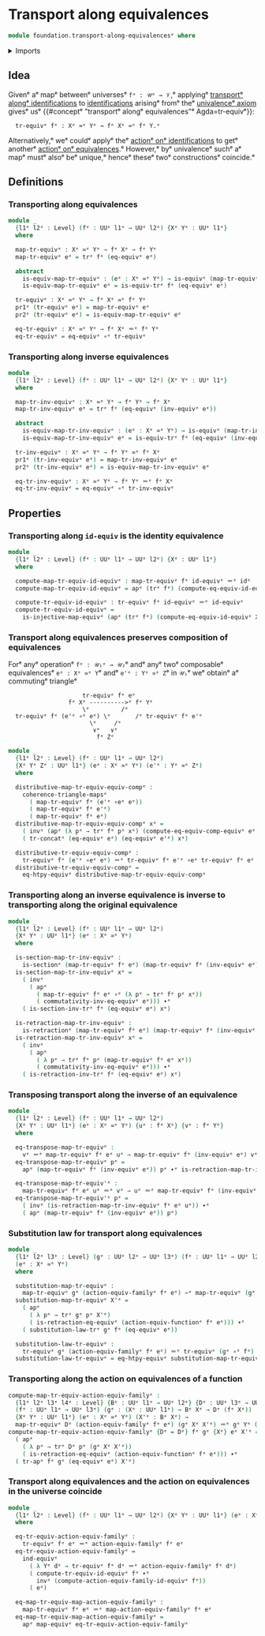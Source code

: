 # Transport along equivalences

```agda
module foundation.transport-along-equivalencesᵉ where
```

<details><summary>Imports</summary>

```agda
open import foundation.action-on-equivalences-functionsᵉ
open import foundation.action-on-equivalences-type-familiesᵉ
open import foundation.action-on-identifications-functionsᵉ
open import foundation.dependent-pair-typesᵉ
open import foundation.equivalence-extensionalityᵉ
open import foundation.equivalence-inductionᵉ
open import foundation.equivalencesᵉ
open import foundation.function-extensionalityᵉ
open import foundation.transport-along-identificationsᵉ
open import foundation.univalenceᵉ
open import foundation.universe-levelsᵉ

open import foundation-core.commuting-triangles-of-mapsᵉ
open import foundation-core.function-typesᵉ
open import foundation-core.homotopiesᵉ
open import foundation-core.identity-typesᵉ
open import foundation-core.injective-mapsᵉ
open import foundation-core.retractionsᵉ
open import foundation-core.sectionsᵉ
```

</details>

## Idea

Givenᵉ aᵉ mapᵉ betweenᵉ universesᵉ `fᵉ : 𝒰ᵉ → 𝒱`,ᵉ applyingᵉ
[transportᵉ alongᵉ identifications](foundation-core.transport-along-identifications.mdᵉ)
to [identifications](foundation-core.identity-types.mdᵉ) arisingᵉ fromᵉ theᵉ
[univalenceᵉ axiom](foundation.univalence.mdᵉ) givesᵉ usᵉ
{{#conceptᵉ "transportᵉ alongᵉ equivalences"ᵉ Agda=tr-equivᵉ}}:

```text
  tr-equivᵉ fᵉ : Xᵉ ≃ᵉ Yᵉ → fᵉ Xᵉ ≃ᵉ fᵉ Y.ᵉ
```

Alternatively,ᵉ weᵉ couldᵉ applyᵉ theᵉ
[actionᵉ onᵉ identifications](foundation.action-on-identifications-functions.mdᵉ)
to getᵉ anotherᵉ
[actionᵉ onᵉ equivalences](foundation.action-on-equivalences-functions.md).ᵉ
However,ᵉ byᵉ univalenceᵉ suchᵉ aᵉ mapᵉ mustᵉ alsoᵉ beᵉ unique,ᵉ henceᵉ theseᵉ twoᵉ
constructionsᵉ coincide.ᵉ

## Definitions

### Transporting along equivalences

```agda
module _
  {l1ᵉ l2ᵉ : Level} (fᵉ : UUᵉ l1ᵉ → UUᵉ l2ᵉ) {Xᵉ Yᵉ : UUᵉ l1ᵉ}
  where

  map-tr-equivᵉ : Xᵉ ≃ᵉ Yᵉ → fᵉ Xᵉ → fᵉ Yᵉ
  map-tr-equivᵉ eᵉ = trᵉ fᵉ (eq-equivᵉ eᵉ)

  abstract
    is-equiv-map-tr-equivᵉ : (eᵉ : Xᵉ ≃ᵉ Yᵉ) → is-equivᵉ (map-tr-equivᵉ eᵉ)
    is-equiv-map-tr-equivᵉ eᵉ = is-equiv-trᵉ fᵉ (eq-equivᵉ eᵉ)

  tr-equivᵉ : Xᵉ ≃ᵉ Yᵉ → fᵉ Xᵉ ≃ᵉ fᵉ Yᵉ
  pr1ᵉ (tr-equivᵉ eᵉ) = map-tr-equivᵉ eᵉ
  pr2ᵉ (tr-equivᵉ eᵉ) = is-equiv-map-tr-equivᵉ eᵉ

  eq-tr-equivᵉ : Xᵉ ≃ᵉ Yᵉ → fᵉ Xᵉ ＝ᵉ fᵉ Yᵉ
  eq-tr-equivᵉ = eq-equivᵉ ∘ᵉ tr-equivᵉ
```

### Transporting along inverse equivalences

```agda
module _
  {l1ᵉ l2ᵉ : Level} (fᵉ : UUᵉ l1ᵉ → UUᵉ l2ᵉ) {Xᵉ Yᵉ : UUᵉ l1ᵉ}
  where

  map-tr-inv-equivᵉ : Xᵉ ≃ᵉ Yᵉ → fᵉ Yᵉ → fᵉ Xᵉ
  map-tr-inv-equivᵉ eᵉ = trᵉ fᵉ (eq-equivᵉ (inv-equivᵉ eᵉ))

  abstract
    is-equiv-map-tr-inv-equivᵉ : (eᵉ : Xᵉ ≃ᵉ Yᵉ) → is-equivᵉ (map-tr-inv-equivᵉ eᵉ)
    is-equiv-map-tr-inv-equivᵉ eᵉ = is-equiv-trᵉ fᵉ (eq-equivᵉ (inv-equivᵉ eᵉ))

  tr-inv-equivᵉ : Xᵉ ≃ᵉ Yᵉ → fᵉ Yᵉ ≃ᵉ fᵉ Xᵉ
  pr1ᵉ (tr-inv-equivᵉ eᵉ) = map-tr-inv-equivᵉ eᵉ
  pr2ᵉ (tr-inv-equivᵉ eᵉ) = is-equiv-map-tr-inv-equivᵉ eᵉ

  eq-tr-inv-equivᵉ : Xᵉ ≃ᵉ Yᵉ → fᵉ Yᵉ ＝ᵉ fᵉ Xᵉ
  eq-tr-inv-equivᵉ = eq-equivᵉ ∘ᵉ tr-inv-equivᵉ
```

## Properties

### Transporting along `id-equiv` is the identity equivalence

```agda
module _
  {l1ᵉ l2ᵉ : Level} (fᵉ : UUᵉ l1ᵉ → UUᵉ l2ᵉ) {Xᵉ : UUᵉ l1ᵉ}
  where

  compute-map-tr-equiv-id-equivᵉ : map-tr-equivᵉ fᵉ id-equivᵉ ＝ᵉ idᵉ
  compute-map-tr-equiv-id-equivᵉ = apᵉ (trᵉ fᵉ) (compute-eq-equiv-id-equivᵉ Xᵉ)

  compute-tr-equiv-id-equivᵉ : tr-equivᵉ fᵉ id-equivᵉ ＝ᵉ id-equivᵉ
  compute-tr-equiv-id-equivᵉ =
    is-injective-map-equivᵉ (apᵉ (trᵉ fᵉ) (compute-eq-equiv-id-equivᵉ Xᵉ))
```

### Transport along equivalences preserves composition of equivalences

Forᵉ anyᵉ operationᵉ `fᵉ : 𝒰₁ᵉ → 𝒰₂`ᵉ andᵉ anyᵉ twoᵉ composableᵉ equivalencesᵉ `eᵉ : Xᵉ ≃ᵉ Y`ᵉ
andᵉ `e'ᵉ : Yᵉ ≃ᵉ Z`ᵉ in `𝒰₁`ᵉ weᵉ obtainᵉ aᵉ commutingᵉ triangleᵉ

```text
                     tr-equivᵉ fᵉ eᵉ
                 fᵉ Xᵉ ---------->ᵉ fᵉ Yᵉ
                     \ᵉ         /ᵉ
  tr-equivᵉ fᵉ (e'ᵉ ∘ᵉ eᵉ) \ᵉ       /ᵉ tr-equivᵉ fᵉ e'ᵉ
                       \ᵉ     /ᵉ
                        ∨ᵉ   ∨ᵉ
                         fᵉ Zᵉ
```

```agda
module _
  {l1ᵉ l2ᵉ : Level} (fᵉ : UUᵉ l1ᵉ → UUᵉ l2ᵉ)
  {Xᵉ Yᵉ Zᵉ : UUᵉ l1ᵉ} (eᵉ : Xᵉ ≃ᵉ Yᵉ) (e'ᵉ : Yᵉ ≃ᵉ Zᵉ)
  where

  distributive-map-tr-equiv-equiv-compᵉ :
    coherence-triangle-mapsᵉ
      ( map-tr-equivᵉ fᵉ (e'ᵉ ∘eᵉ eᵉ))
      ( map-tr-equivᵉ fᵉ e'ᵉ)
      ( map-tr-equivᵉ fᵉ eᵉ)
  distributive-map-tr-equiv-equiv-compᵉ xᵉ =
    ( invᵉ (apᵉ (λ pᵉ → trᵉ fᵉ pᵉ xᵉ) (compute-eq-equiv-comp-equivᵉ eᵉ e'ᵉ))) ∙ᵉ
    ( tr-concatᵉ (eq-equivᵉ eᵉ) (eq-equivᵉ e'ᵉ) xᵉ)

  distributive-tr-equiv-equiv-compᵉ :
    tr-equivᵉ fᵉ (e'ᵉ ∘eᵉ eᵉ) ＝ᵉ tr-equivᵉ fᵉ e'ᵉ ∘eᵉ tr-equivᵉ fᵉ eᵉ
  distributive-tr-equiv-equiv-compᵉ =
    eq-htpy-equivᵉ distributive-map-tr-equiv-equiv-compᵉ
```

### Transporting along an inverse equivalence is inverse to transporting along the original equivalence

```agda
module _
  {l1ᵉ l2ᵉ : Level} (fᵉ : UUᵉ l1ᵉ → UUᵉ l2ᵉ)
  {Xᵉ Yᵉ : UUᵉ l1ᵉ} (eᵉ : Xᵉ ≃ᵉ Yᵉ)
  where

  is-section-map-tr-inv-equivᵉ :
    is-sectionᵉ (map-tr-equivᵉ fᵉ eᵉ) (map-tr-equivᵉ fᵉ (inv-equivᵉ eᵉ))
  is-section-map-tr-inv-equivᵉ xᵉ =
    ( invᵉ
      ( apᵉ
        ( map-tr-equivᵉ fᵉ eᵉ ∘ᵉ (λ pᵉ → trᵉ fᵉ pᵉ xᵉ))
        ( commutativity-inv-eq-equivᵉ eᵉ))) ∙ᵉ
    ( is-section-inv-trᵉ fᵉ (eq-equivᵉ eᵉ) xᵉ)

  is-retraction-map-tr-inv-equivᵉ :
    is-retractionᵉ (map-tr-equivᵉ fᵉ eᵉ) (map-tr-equivᵉ fᵉ (inv-equivᵉ eᵉ))
  is-retraction-map-tr-inv-equivᵉ xᵉ =
    ( invᵉ
      ( apᵉ
        ( λ pᵉ → trᵉ fᵉ pᵉ (map-tr-equivᵉ fᵉ eᵉ xᵉ))
        ( commutativity-inv-eq-equivᵉ eᵉ))) ∙ᵉ
    ( is-retraction-inv-trᵉ fᵉ (eq-equivᵉ eᵉ) xᵉ)
```

### Transposing transport along the inverse of an equivalence

```agda
module _
  {l1ᵉ l2ᵉ : Level} (fᵉ : UUᵉ l1ᵉ → UUᵉ l2ᵉ)
  {Xᵉ Yᵉ : UUᵉ l1ᵉ} (eᵉ : Xᵉ ≃ᵉ Yᵉ) {uᵉ : fᵉ Xᵉ} {vᵉ : fᵉ Yᵉ}
  where

  eq-transpose-map-tr-equivᵉ :
    vᵉ ＝ᵉ map-tr-equivᵉ fᵉ eᵉ uᵉ → map-tr-equivᵉ fᵉ (inv-equivᵉ eᵉ) vᵉ ＝ᵉ uᵉ
  eq-transpose-map-tr-equivᵉ pᵉ =
    apᵉ (map-tr-equivᵉ fᵉ (inv-equivᵉ eᵉ)) pᵉ ∙ᵉ is-retraction-map-tr-inv-equivᵉ fᵉ eᵉ uᵉ

  eq-transpose-map-tr-equiv'ᵉ :
    map-tr-equivᵉ fᵉ eᵉ uᵉ ＝ᵉ vᵉ → uᵉ ＝ᵉ map-tr-equivᵉ fᵉ (inv-equivᵉ eᵉ) vᵉ
  eq-transpose-map-tr-equiv'ᵉ pᵉ =
    ( invᵉ (is-retraction-map-tr-inv-equivᵉ fᵉ eᵉ uᵉ)) ∙ᵉ
    ( apᵉ (map-tr-equivᵉ fᵉ (inv-equivᵉ eᵉ)) pᵉ)
```

### Substitution law for transport along equivalences

```agda
module _
  {l1ᵉ l2ᵉ l3ᵉ : Level} (gᵉ : UUᵉ l2ᵉ → UUᵉ l3ᵉ) (fᵉ : UUᵉ l1ᵉ → UUᵉ l2ᵉ) {Xᵉ Yᵉ : UUᵉ l1ᵉ}
  (eᵉ : Xᵉ ≃ᵉ Yᵉ)
  where

  substitution-map-tr-equivᵉ :
    map-tr-equivᵉ gᵉ (action-equiv-familyᵉ fᵉ eᵉ) ~ᵉ map-tr-equivᵉ (gᵉ ∘ᵉ fᵉ) eᵉ
  substitution-map-tr-equivᵉ X'ᵉ =
    ( apᵉ
      ( λ pᵉ → trᵉ gᵉ pᵉ X'ᵉ)
      ( is-retraction-eq-equivᵉ (action-equiv-functionᵉ fᵉ eᵉ))) ∙ᵉ
    ( substitution-law-trᵉ gᵉ fᵉ (eq-equivᵉ eᵉ))

  substitution-law-tr-equivᵉ :
    tr-equivᵉ gᵉ (action-equiv-familyᵉ fᵉ eᵉ) ＝ᵉ tr-equivᵉ (gᵉ ∘ᵉ fᵉ) eᵉ
  substitution-law-tr-equivᵉ = eq-htpy-equivᵉ substitution-map-tr-equivᵉ
```

### Transporting along the action on equivalences of a function

```agda
compute-map-tr-equiv-action-equiv-familyᵉ :
  {l1ᵉ l2ᵉ l3ᵉ l4ᵉ : Level} {Bᵉ : UUᵉ l1ᵉ → UUᵉ l2ᵉ} {Dᵉ : UUᵉ l3ᵉ → UUᵉ l4ᵉ}
  (fᵉ : UUᵉ l1ᵉ → UUᵉ l3ᵉ) (gᵉ : (Xᵉ : UUᵉ l1ᵉ) → Bᵉ Xᵉ → Dᵉ (fᵉ Xᵉ))
  {Xᵉ Yᵉ : UUᵉ l1ᵉ} (eᵉ : Xᵉ ≃ᵉ Yᵉ) (X'ᵉ : Bᵉ Xᵉ) →
  map-tr-equivᵉ Dᵉ (action-equiv-familyᵉ fᵉ eᵉ) (gᵉ Xᵉ X'ᵉ) ＝ᵉ gᵉ Yᵉ (map-tr-equivᵉ Bᵉ eᵉ X'ᵉ)
compute-map-tr-equiv-action-equiv-familyᵉ {Dᵉ = Dᵉ} fᵉ gᵉ {Xᵉ} eᵉ X'ᵉ =
  ( apᵉ
    ( λ pᵉ → trᵉ Dᵉ pᵉ (gᵉ Xᵉ X'ᵉ))
    ( is-retraction-eq-equivᵉ (action-equiv-functionᵉ fᵉ eᵉ))) ∙ᵉ
  ( tr-apᵉ fᵉ gᵉ (eq-equivᵉ eᵉ) X'ᵉ)
```

### Transport along equivalences and the action on equivalences in the universe coincide

```agda
module _
  {l1ᵉ l2ᵉ : Level} (fᵉ : UUᵉ l1ᵉ → UUᵉ l2ᵉ) {Xᵉ Yᵉ : UUᵉ l1ᵉ} (eᵉ : Xᵉ ≃ᵉ Yᵉ)
  where

  eq-tr-equiv-action-equiv-familyᵉ :
    tr-equivᵉ fᵉ eᵉ ＝ᵉ action-equiv-familyᵉ fᵉ eᵉ
  eq-tr-equiv-action-equiv-familyᵉ =
    ind-equivᵉ
      ( λ Yᵉ dᵉ → tr-equivᵉ fᵉ dᵉ ＝ᵉ action-equiv-familyᵉ fᵉ dᵉ)
      ( compute-tr-equiv-id-equivᵉ fᵉ ∙ᵉ
        invᵉ (compute-action-equiv-family-id-equivᵉ fᵉ))
      ( eᵉ)

  eq-map-tr-equiv-map-action-equiv-familyᵉ :
    map-tr-equivᵉ fᵉ eᵉ ＝ᵉ map-action-equiv-familyᵉ fᵉ eᵉ
  eq-map-tr-equiv-map-action-equiv-familyᵉ =
    apᵉ map-equivᵉ eq-tr-equiv-action-equiv-familyᵉ
```